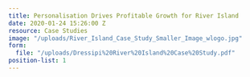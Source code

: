 ```yaml
---
title: Personalisation Drives Profitable Growth for River Island
date: 2020-01-24 15:26:00 Z
resource: Case Studies
image: "/uploads/River_Island_Case_Study_Smaller_Image_wlogo.jpg"
form:
  file: "/uploads/Dressipi%20River%20Island%20Case%20Study.pdf"
position-list: 1
---
```


